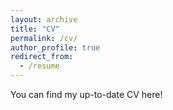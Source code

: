 ```yaml
---
layout: archive
title: "CV"
permalink: /cv/
author_profile: true
redirect_from:
  - /resume
---
```


You can find my up-to-date CV here!
